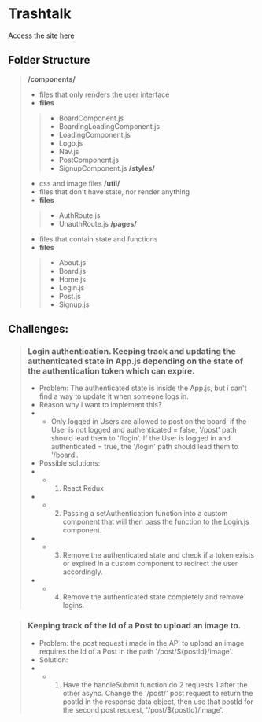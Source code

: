 # Trashtalk
Access the site [here](http://trashtalk.netlify.com)
## Folder Structure
> <strong>/components/</strong>
> - files that only renders the user interface
> - <strong>files</strong>
>> - BoardComponent.js
>> - BoardingLoadingComponent.js
>> - LoadingComponent.js
>> - Logo.js
>> - Nav.js
>> - PostComponent.js
>> - SignupComponent.js
> <strong>/styles/</strong>
> - css and image files
> <strong>/util/</strong>
> - files that don't have state, nor render anything
> - <strong>files</strong>
>> - AuthRoute.js
>> - UnauthRoute.js
> <strong>/pages/</strong>
> - files that contain state and functions
> - <strong>files</strong>
>> - About.js
>> - Board.js
>> - Home.js
>> - Login.js
>> - Post.js
>> - Signup.js


## Challenges:
>### Login authentication. Keeping track and updating the authenticated state in App.js depending on the state of the authentication token which can expire.
>- Problem: The authenticated state is inside the App.js, but i can't find a way to update it when someone logs in.
>- Reason why i want to implement this?
>- - Only logged in Users are allowed to post on the board, if the User is not logged and authenticated = false, '/post' path should lead them to '/login'. If the User is logged in and authenticated = true, the '/login' path should lead them to '/board'.
>- Possible solutions:
>- - 1. React Redux
>- - 2. Passing a setAuthentication function into a custom <Route> component that will then pass the function to the Login.js component.
>- - 3. Remove the authenticated state and check if a token exists or expired in a custom <Route> component to redirect the user accordingly.
>- - 4. Remove the authenticated state completely and remove logins.

>### Keeping track of the Id of a Post to upload an image to.
>- Problem: the post request i made in the API to upload an image requires the Id of a Post in the path '/post/${postId}/image'.
>- Solution:
>- - 1. Have the handleSubmit function do 2 requests 1 after the other async. Change the '/post/' post request to return the postId in the response data object, then use that postId for the second post request, '/post/${postId}/image'.